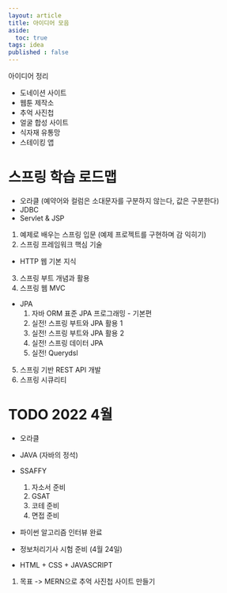 ```yaml
---
layout: article
title: 아이디어 모음
aside:
  toc: true
tags: idea
published : false
---
```


아이디어 정리

<!--more-->


- 도네이션 사이트 
- 웹툰 제작소
- 추억 사진첩
- 얼굴 합성 사이트
- 식자재 유통망
- 스테이킹 앱


# 스프링 학습 로드맵
- 오라클  (예약어와 컬럼은 소대문자를 구분하지 않는다, 값은 구분한다)
- JDBC
- Servlet & JSP
1. 예제로 배우는 스프링 입문 (예제 프로젝트를 구현하며 감 익히기)
2. 스프링 프레임워크 핵심 기술
- HTTP 웹 기본 지식
3. 스프링 부트 개념과 활용
4. 스프링 웹 MVC
- JPA
  1. 자바 ORM 표준 JPA 프로그래밍 - 기본편
  2. 실전! 스프링 부트와 JPA 활용 1
  3. 실전! 스프링 부트와 JPA 활용 2
  4. 실전! 스프링 데이터 JPA
  5. 실전! Querydsl
5. 스프링 기반 REST API 개발
6. 스프링 시큐리티


# TODO 2022 4월
- 오라클
- JAVA (자바의 정석)
- SSAFFY
  1. 자소서 준비
  2. GSAT
  3. 코테 준비
  4. 면접 준비
- 파이썬 알고리즘 인터뷰 완료
- 정보처리기사 시험 준비 (4월 24일)

- HTML + CSS + JAVASCRIPT

1. 목표 -> MERN으로 추억 사진첩 사이트 만들기